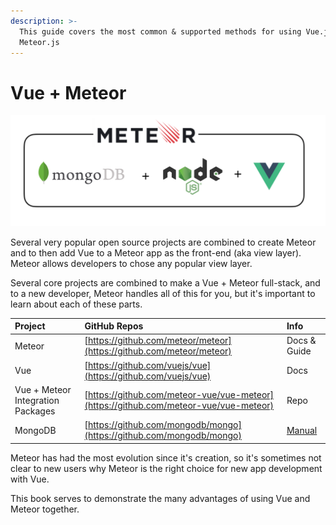 ```yaml
---
description: >-
  This guide covers the most common & supported methods for using Vue.js with
  Meteor.js
---
```


# Vue + Meteor

![Vue + Meteor Stack at the simplest level](.gitbook/assets/image%20%283%29.png)

Several very popular open source projects are combined to create Meteor and to then add Vue to a Meteor app as the front-end \(aka view layer\).   Meteor allows developers to chose any popular view layer.

Several core projects are combined to make a Vue + Meteor full-stack, and to a new developer, Meteor handles all of this for you, but it's important to learn about each of these parts.

| Project | GitHub Repos | Info |
| :--- | :--- | :--- |
| Meteor | [https://github.com/meteor/meteor](https://github.com/meteor/meteor) | Docs & Guide |
| Vue | [https://github.com/vuejs/vue](https://github.com/vuejs/vue) | Docs |
| Vue + Meteor Integration Packages | [https://github.com/meteor-vue/vue-meteor](https://github.com/meteor-vue/vue-meteor) | Repo |
| MongoDB | [https://github.com/mongodb/mongo](https://github.com/mongodb/mongo) | [Manual](https://docs.mongodb.com/manual/) |

Meteor has had the most evolution since it's creation, so it's sometimes not clear to new users why Meteor is the right choice for new app development with Vue.  

This book serves to demonstrate the many advantages of using Vue and Meteor together.

